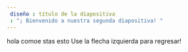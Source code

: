 ```yaml
---
 diseño : título de la diapositiva
 : "¡ Bienvenido a nuestra segunda diapositiva! "
---
```

hola comoe stas esto 
Use la flecha izquierda para regresar!
